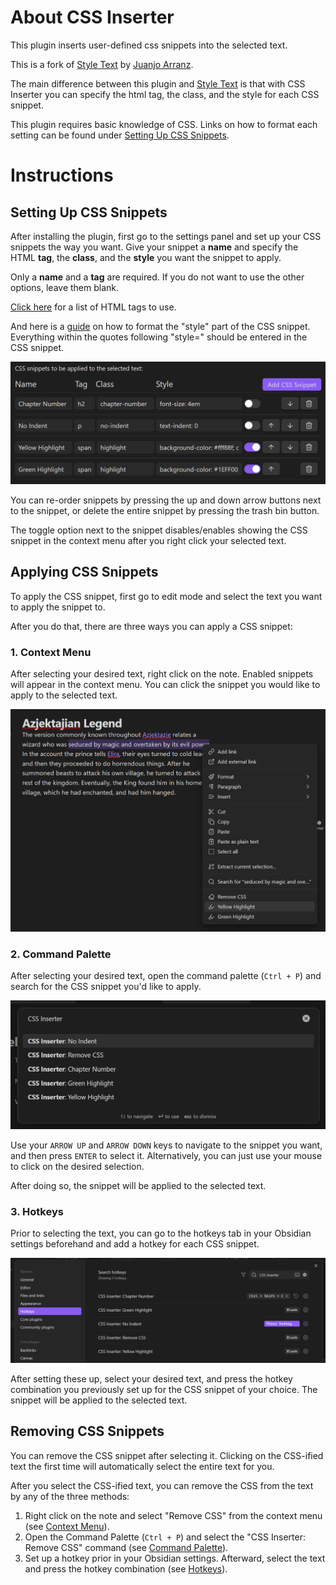 # About CSS Inserter
This plugin inserts user-defined css snippets into the selected text.

This is a fork of [Style Text](https://github.com/juanjoarranz/style-text-obsidian-plugin) by [Juanjo Arranz](https://github.com/juanjoarranz).

The main difference between this plugin and [Style Text](https://github.com/juanjoarranz/style-text-obsidian-plugin) is that with CSS Inserter you can specify the html tag, the class, and the style for each CSS snippet.

This plugin requires basic knowledge of CSS. Links on how to format each setting can be found under [Setting Up CSS Snippets](#setting-up-css-snippets).

# Instructions
## Setting Up CSS Snippets
After installing the plugin, first go to the settings panel and set up your CSS snippets the way you want. Give your snippet a **name** and specify the HTML **tag**, the **class**, and the **style** you want the snippet to apply.

Only a **name** and a **tag** are required. If you do not want to use the other options, leave them blank.

[Click here](https://www.w3schools.com/tags/default.asp) for a list of HTML tags to use.

And here is a [guide](https://www.w3schools.com/html/html_styles.asp) on how to format the "style" part of the CSS snippet. Everything within the quotes following "style=" should be entered in the CSS snippet.

![Settings Panel](./assets/Settings_Panel.png)

You can re-order snippets by pressing the up and down arrow buttons next to the snippet, or delete the entire snippet by pressing the trash bin button.

The toggle option next to the snippet disables/enables showing the CSS snippet in the context menu after you right click your selected text.
## Applying CSS Snippets
To apply the CSS snippet, first go to edit mode and select the text you want to apply the snippet to.

After you do that, there are three ways you can apply a CSS snippet:
### 1. Context Menu
After selecting your desired text, right click on the note. Enabled snippets will appear in the context menu. You can click the snippet you would like to apply to the selected text.

![Context Menu](./assets/Highlight.png)

### 2. Command Palette
After selecting your desired text, open the command palette (`Ctrl + P`) and search for the CSS snippet you'd like to apply.

![Command Palette](./assets/Command_Palette.png)

Use your `ARROW UP` and `ARROW DOWN` keys to navigate to the snippet you want, and then press `ENTER` to select it.
Alternatively, you can just use your mouse to click on the desired selection.

After doing so, the snippet will be applied to the selected text.

### 3. Hotkeys
Prior to selecting the text, you can go to the hotkeys tab in your Obsidian settings beforehand and add a hotkey for each CSS snippet.

![Hotkeys](./assets/Hotkeys.png)

After setting these up, select your desired text, and press the hotkey combination you previously set up for the CSS snippet of your choice. The snippet will be applied to the selected text.
## Removing CSS Snippets
You can remove the CSS snippet after selecting it. Clicking on the CSS-ified text the first time will automatically select the entire text for you.

After you select the CSS-ified text, you can remove the CSS from the text by any of the three methods:
 1. Right click on the note and select "Remove CSS" from the context menu (see [Context Menu](#1-context-menu)).
 2. Open the Command Palette (`Ctrl + P`) and select the "CSS Inserter: Remove CSS" command (see [Command Palette](#2-command-palette)).
 3. Set up a hotkey prior in your Obsidian settings. Afterward, select the text and press the hotkey combination (see [Hotkeys](#3-hotkeys)).
